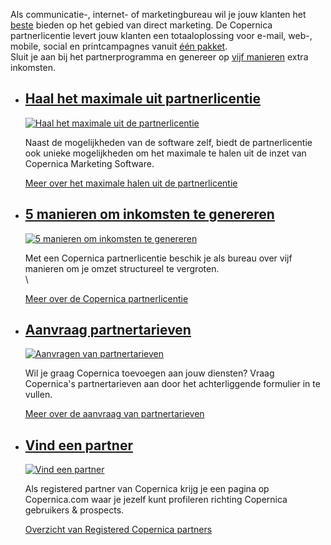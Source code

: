 Als communicatie-, internet- of marketingbureau wil je jouw klanten het
[beste](https://www.copernica.com/nl/blog/copernica-uitgeroepen-tot-beste-e-mailserviceprovider-en-software-van-nederland "Copernica uitgeroepen tot beste e-mailserviceprovider en -software van Nederland")
bieden op het gebied van direct marketing. De Copernica partnerlicentie
levert jouw klanten een totaaloplossing voor e-mail, web-, mobile,
social en printcampagnes vanuit [één
pakket](https://www.copernica.com/nl/blog/functies "Functies van Copernica").\
 Sluit je aan bij het partnerprogramma en genereer op [vijf
manieren](https://www.copernica.com/nl/partners/5-manieren-om-inkomsten-te-genereren "5 manieren om inkomsten te genereren")
extra inkomsten.

-   [Haal het maximale uit partnerlicentie](http://www.copernica.com/nl/partners/haal-het-maximale-uit-de-partnerlicentie "Haal het maximale uit de partnerlicentie")
    -----------------------------------------------------------------------------------------------------------------------------------------------------------------

    [![Haal het maximale uit de
    partnerlicentie](../images/nl-partners-partner-support.png)](http://www.copernica.com/nl/partners/haal-het-maximale-uit-de-partnerlicentie "Haal het maximale uit de partnerlicentie")

    Naast de mogelijkheden van de software zelf, biedt de
    partnerlicentie ook unieke mogelijkheden om het maximale te halen
    uit de inzet van Copernica Marketing Software.

    [Meer over het maximale halen uit de
    partnerlicentie](http://www.copernica.com/nl/partners/haal-het-maximale-uit-de-partnerlicentie "Haal het maximale uit de partnerlicentie")

-   [5 manieren om inkomsten te genereren](http://www.copernica.com/nl/partners/5-manieren-om-inkomsten-te-genereren "5 manieren om inkomsten te genereren")
    --------------------------------------------------------------------------------------------------------------------------------------------------------

    [![5 manieren om inkomsten te
    genereren](Copernicacom/nl-partners-partner-license.png)](http://www.copernica.com/nl/partners/5-manieren-om-inkomsten-te-genereren "5 manieren om inkomsten te genereren")

    Met een Copernica partnerlicentie beschik je als bureau over vijf
    manieren om je omzet structureel te vergroten.\
    \

    [Meer over de Copernica
    partnerlicentie](http://www.copernica.com/nl/partners/5-manieren-om-inkomsten-te-genereren "5 manieren om inkomsten te genereren")

-   [Aanvraag partnertarieven](http://www.copernica.com/nl/partners/vraag-partnerprijzen-aan "Aanvraag partnertarieven")
    --------------------------------------------------------------------------------------------------------------------

    [![Aanvragen van
    partnertarieven](Copernicacom/nl-partners-partner-pricing.png)](http://www.copernica.com/nl/partners/vraag-partnerprijzen-aan "Aanvraag partnertarieven")

    Wil je graag Copernica toevoegen aan jouw diensten? Vraag
    Copernica's partnertarieven aan door het achterliggende formulier in
    te vullen.

    [Meer over de aanvraag van
    partnertarieven](http://www.copernica.com/nl/partners/vraag-partnerprijzen-aan "Aanvraag partnertarieven")

-   [Vind een partner](http://www.copernica.com/nl/ondersteuning/vind-een-partner "Vind een partner")
    -------------------------------------------------------------------------------------------------

    [![Vind een
    partner](Copernicacom/en-support-find-a-partner.png)](http://www.copernica.com/nl/ondersteuning/vind-een-partner "Vind een partner")

    Als registered partner van Copernica krijg je een pagina op
    Copernica.com waar je jezelf kunt profileren richting Copernica
    gebruikers & prospects.

    [Overzicht van Registered Copernica
    partners](http://www.copernica.com/nl/ondersteuning/vind-een-partner "Vind een registered partner")


